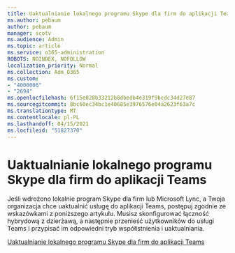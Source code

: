 ```yaml
---
title: Uaktualnianie lokalnego programu Skype dla firm do aplikacji Teams
ms.author: pebaum
author: pebaum
manager: scotv
ms.audience: Admin
ms.topic: article
ms.service: o365-administration
ROBOTS: NOINDEX, NOFOLLOW
localization_priority: Normal
ms.collection: Adm_O365
ms.custom:
- "4000006"
- "2694"
ms.openlocfilehash: 6f15e028b33212b8dbedb4e319f9bcdc34d27e87
ms.sourcegitcommit: 8bc60ec34bc1e40685e3976576e04a2623f63a7c
ms.translationtype: MT
ms.contentlocale: pl-PL
ms.lasthandoff: 04/15/2021
ms.locfileid: "51827370"
---
```

# <a name="upgrade-from-skype-for-business-on-premises-to-teams"></a>Uaktualnianie lokalnego programu Skype dla firm do aplikacji Teams

Jeśli wdrożono lokalnie program Skype dla firm lub Microsoft Lync, a Twoja organizacja chce uaktualnić usługę do aplikacji Teams, postępuj zgodnie ze wskazówkami z poniższego artykułu. Musisz skonfigurować łączność hybrydową z dzierżawą, a następnie przenieść użytkowników do usługi Teams i przypisać im odpowiedni tryb współistnienia i uaktualniania. 

[Uaktualnianie lokalnego programu Skype dla firm do aplikacji Teams](https://docs.microsoft.com/MicrosoftTeams/upgrade-to-teams-execute-skypeforbusinesshybridonprem)

